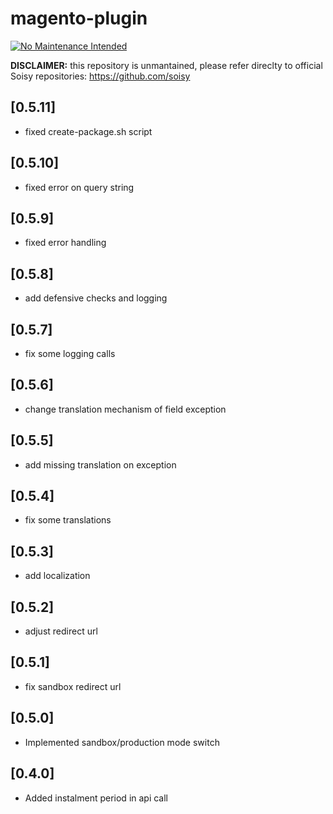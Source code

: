 # magento-plugin
[![No Maintenance Intended](http://unmaintained.tech/badge.svg)](http://unmaintained.tech/)

**DISCLAIMER:** this repository is unmantained, please refer direclty to official Soisy repositories: https://github.com/soisy

## [0.5.11]
- fixed create-package.sh script

## [0.5.10]
- fixed error on query string

## [0.5.9]
- fixed error handling

## [0.5.8]
- add defensive checks and logging

## [0.5.7]
- fix some logging calls

## [0.5.6]
- change translation mechanism of field exception

## [0.5.5]
- add missing translation on exception

## [0.5.4]
- fix some translations

## [0.5.3]
- add localization

## [0.5.2]
- adjust redirect url

## [0.5.1]
- fix sandbox redirect url

## [0.5.0]
- Implemented sandbox/production mode switch

## [0.4.0]
- Added instalment period in api call
